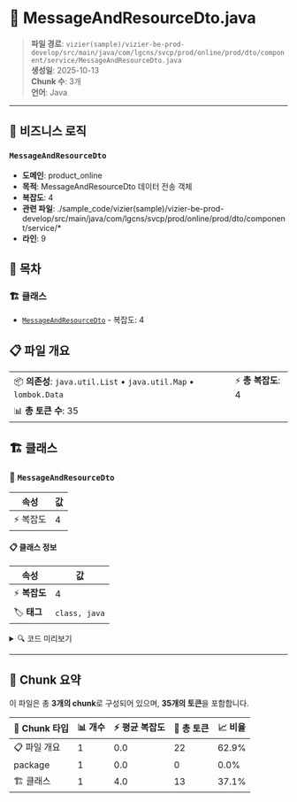 # 📄 MessageAndResourceDto.java

> **파일 경로**: `vizier(sample)/vizier-be-prod-develop/src/main/java/com/lgcns/svcp/prod/online/prod/dto/component/service/MessageAndResourceDto.java`  
> **생성일**: 2025-10-13  
> **Chunk 수**: 3개  
> **언어**: Java
---



## 💼 비즈니스 로직

### `MessageAndResourceDto`
- **도메인**: product_online
- **목적**: MessageAndResourceDto 데이터 전송 객체
- **복잡도**: 4
- **관련 파일**: ./sample_code/vizier(sample)/vizier-be-prod-develop/src/main/java/com/lgcns/svcp/prod/online/prod/dto/component/service/*
- **라인**: 9


## 📑 목차

### 🏗️ 클래스
- [`MessageAndResourceDto`](#class-messageandresourcedto) - 복잡도: 4

## 📋 파일 개요

| | |
|--|--|
| 📦 **의존성**: `java.util.List` • `java.util.Map` • `lombok.Data` | ⚡ **총 복잡도**: 4 |
| 📊 **총 토큰 수**: 35 |  |



## 🏗️ 클래스

### <a id="class-messageandresourcedto"></a>🎯 `MessageAndResourceDto`

| 속성 | 값 |
|------|----|
| ⚡ 복잡도 | 4 |



#### 📋 클래스 정보

| 속성 | 값 |
|------|----|
| ⚡ **복잡도** | 4 || 📍 **라인 범위** | 9-9 |
| 🏷️ **태그** | `class, java` |

<details>
<summary>🔍 코드 미리보기</summary>

```java
public class MessageAndResourceDto {
	private List<Map<String, Object>> message;
	private Map<String, List<String>> resourceList;
}...
```

**Chunk 정보**
- 🆔 **ID**: `c81650d3e665`
- 📍 **라인**: 9-9
- 📊 **토큰**: 13
- 🏷️ **태그**: `class, java`

</details>

---





## 🧩 Chunk 요약

이 파일은 총 **3개의 chunk**로 구성되어 있으며, **35개의 토큰**을 포함합니다.

| 🧩 Chunk 타입 | 📊 개수 | ⚡ 평균 복잡도 | 📝 총 토큰 | 📈 비율 |
|---------------|--------|-------------|----------|--------|
| 📋 파일 개요 | 1 | 0.0 | 22 | 62.9% |
| package | 1 | 0.0 | 0 | 0.0% |
| 🏗️ 클래스 | 1 | 4.0 | 13 | 37.1% |

